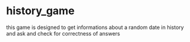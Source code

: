 # history_game
this game is designed to get informations about a random date in history and ask and check for correctness of answers
